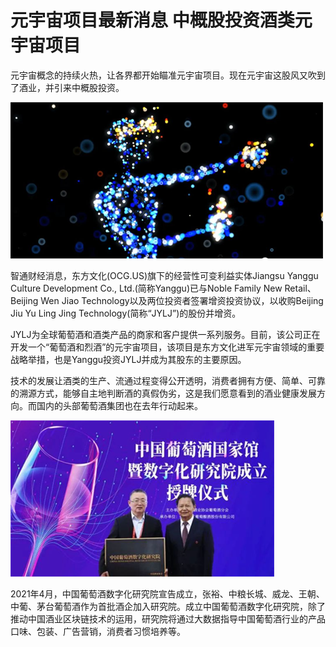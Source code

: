 # 元宇宙项目最新消息 中概股投资酒类元宇宙项目


元宇宙概念的持续火热，让各界都开始瞄准元宇宙项目。现在元宇宙这股风又吹到了酒业，并引来中概股投资。

![配图](20220711142918.png)

智通财经消息，东方文化(OCG.US)旗下的经营性可变利益实体Jiangsu Yanggu Culture Development Co., Ltd.(简称Yanggu)已与Noble Family New Retail、Beijing Wen Jiao Technology以及两位投资者签署增资投资协议，以收购Beijing Jiu Yu Ling Jing Technology(简称“JYLJ”)的股份并增资。

JYLJ为全球葡萄酒和酒类产品的商家和客户提供一系列服务。目前，该公司正在开发一个“葡萄酒和烈酒”的元宇宙项目，该项目是东方文化进军元宇宙领域的重要战略举措，也是Yanggu投资JYLJ并成为其股东的主要原因。

技术的发展让酒类的生产、流通过程变得公开透明，消费者拥有方便、简单、可靠的溯源方式，能够自主地判断酒的真假伪劣，这是我们愿意看到的酒业健康发展方向。而国内的头部葡萄酒集团也在去年行动起来。

![配图](20220711143351.png)

2021年4月，中国葡萄酒数字化研究院宣告成立，张裕、中粮长城、威龙、王朝、中葡、茅台葡萄酒作为首批酒企加入研究院。成立中国葡萄酒数字化研究院，除了推动中国酒业区块链技术的运用，研究院将通过大数据指导中国葡萄酒行业的产品口味、包装、广告营销，消费者习惯培养等。
